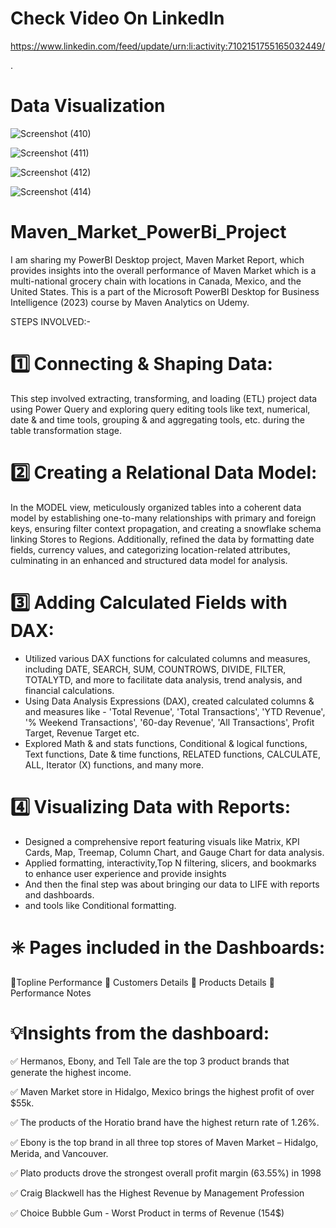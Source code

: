 

# Check Video On LinkedIn
https://www.linkedin.com/feed/update/urn:li:activity:7102151755165032449/


.



# Data Visualization



![Screenshot (410)](https://github.com/Inderpanda/Maven_Market_PowerBi_Project/assets/138003751/e76d5766-41b1-42bd-b4fd-9d7f78958c46)

![Screenshot (411)](https://github.com/Inderpanda/Maven_Market_PowerBi_Project/assets/138003751/a54e415d-00a7-4fcf-9dba-f2d9fa78f7e5)

![Screenshot (412)](https://github.com/Inderpanda/Maven_Market_PowerBi_Project/assets/138003751/08bb754b-0c25-4fc5-8dc8-e7010e8afa8f)

![Screenshot (414)](https://github.com/Inderpanda/Maven_Market_PowerBi_Project/assets/138003751/e0e72153-c246-4dc8-a1d9-4a64974fe9a2)


# Maven_Market_PowerBi_Project

I am sharing my PowerBI Desktop project, Maven Market Report, which provides insights into the overall performance of Maven Market which is a multi-national grocery chain with locations in Canada, Mexico, and the United States. This is a part of the Microsoft PowerBI Desktop for Business Intelligence (2023) course by Maven Analytics on Udemy. 


STEPS INVOLVED:-

# 1️⃣ Connecting & Shaping Data:
This step involved extracting, transforming, and loading (ETL) project data using Power Query and exploring query editing tools like text, numerical, date & and time tools, grouping & and aggregating tools, etc. during the table transformation stage.


# 2️⃣ Creating a Relational Data Model:
In the MODEL view, meticulously organized tables into a coherent data model by establishing one-to-many relationships with primary and foreign keys, ensuring filter context propagation, and creating a snowflake schema linking Stores to Regions. Additionally, refined the data by formatting date fields, currency values, and categorizing location-related attributes, culminating in an enhanced and structured data model for analysis.


# 3️⃣ Adding Calculated Fields with DAX:

- Utilized various DAX functions for calculated columns and measures, including DATE, SEARCH, SUM, COUNTROWS, DIVIDE, FILTER, TOTALYTD, and more to facilitate data analysis, trend analysis, and financial calculations.
-  Using Data Analysis Expressions (DAX), created calculated columns & and measures like - 'Total Revenue', 'Total Transactions', 'YTD Revenue', '% Weekend Transactions', '60-day Revenue', 'All Transactions', Profit Target, Revenue Target etc.
- Explored Math & and stats functions, Conditional & logical functions, Text functions, Date & time functions, RELATED functions, CALCULATE, ALL, Iterator (X) functions, and many more.


# 4️⃣ Visualizing Data with Reports:

- Designed a comprehensive report featuring visuals like Matrix, KPI Cards, Map, Treemap, Column Chart, and Gauge Chart for data analysis. 
- Applied formatting, interactivity,Top N filtering, slicers, and bookmarks to enhance user experience and provide insights
- And then the final step was about bringing our data to LIFE with reports and dashboards.
-  and tools like Conditional formatting.

# ✳️ Pages included in the Dashboards:
📄Topline Performance
📄 Customers Details
📄 Products Details
📄 Performance Notes


# 💡Insights from the dashboard:

✅ Hermanos, Ebony, and Tell Tale are the top 3 product brands that generate the highest income.

✅ Maven Market store in Hidalgo, Mexico brings the highest profit of over $55k.

✅ The products of the Horatio brand have the highest return rate of 1.26%.

✅ Ebony is the top brand in all three top stores of Maven Market – Hidalgo, Merida, and Vancouver.

✅ Plato products drove the strongest overall profit margin (63.55%) in 1998 

✅ Craig Blackwell has the Highest Revenue by Management Profession

✅ Choice Bubble Gum - Worst Product in terms of Revenue (154$)

















 

